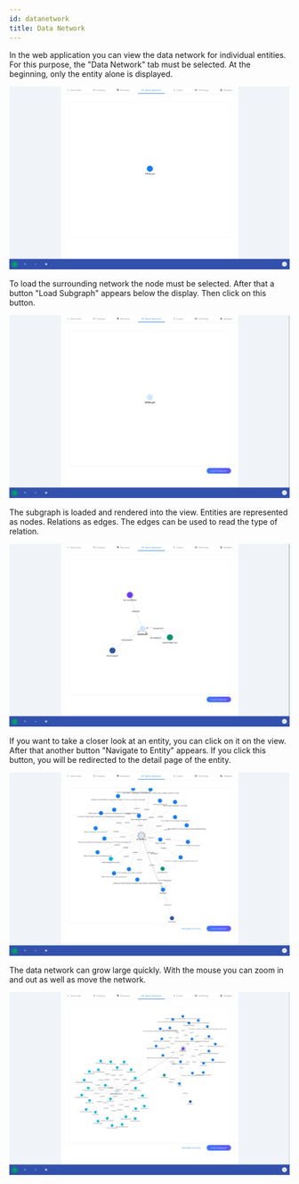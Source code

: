 ```yaml
---
id: datanetwork
title: Data Network
---
```


In the web application you can view the data network for individual entities.
For this purpose, the "Data Network" tab must be selected.
At the beginning, only the entity alone is displayed.

![DIVA Datanetwork](/diva_4.0.0/screenshots/datanetwork.png)

To load the surrounding network the node must be selected.
After that a button "Load Subgraph" appears below the display.
Then click on this button.

![DIVA Datanetwork](/diva_4.0.0/screenshots/datanetwork_2.png)

The subgraph is loaded and rendered into the view.
Entities are represented as nodes. Relations as edges.
The edges can be used to read the type of relation.

![DIVA Datanetwork](/diva_4.0.0/screenshots/datanetwork_3.png)

If you want to take a closer look at an entity, you can click on it on the view.
After that another button "Navigate to Entity" appears.
If you click this button, you will be redirected to the detail page of the entity.

![DIVA Datanetwork](/diva_4.0.0/screenshots/datanetwork_4.png)

The data network can grow large quickly.
With the mouse you can zoom in and out as well as move the network.

![DIVA Datanetwork](/diva_4.0.0/screenshots/datanetwork_5.png)
